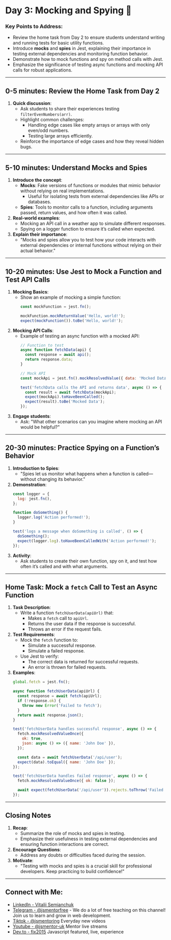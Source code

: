 # Day 3: Mocking and Spying 🧪

### Key Points to Address:
- Review the home task from Day 2 to ensure students understand writing and running tests for basic utility functions.  
- Introduce **mocks** and **spies** in Jest, explaining their importance in testing external dependencies and monitoring function behavior.  
- Demonstrate how to mock functions and spy on method calls with Jest.  
- Emphasize the significance of testing async functions and mocking API calls for robust applications.  

---

## 0-5 minutes: Review the Home Task from Day 2
1. **Quick discussion**:
   - Ask students to share their experiences testing `filterEvenNumbers(arr)`.  
   - Highlight common challenges:  
     - Handling edge cases like empty arrays or arrays with only even/odd numbers.  
     - Testing large arrays efficiently.  
   - Reinforce the importance of edge cases and how they reveal hidden bugs.  

---

## 5-10 minutes: Understand Mocks and Spies
1. **Introduce the concept**:
   - **Mocks**: Fake versions of functions or modules that mimic behavior without relying on real implementations.  
     - Useful for isolating tests from external dependencies like APIs or databases.  
   - **Spies**: Tools to monitor calls to a function, including arguments passed, return values, and how often it was called.  
2. **Real-world examples**:
   - Mocking an API call in a weather app to simulate different responses.  
   - Spying on a logger function to ensure it’s called when expected.  
3. **Explain their importance**:
   - "Mocks and spies allow you to test how your code interacts with external dependencies or internal functions without relying on their actual behavior."  

---

## 10-20 minutes: Use Jest to Mock a Function and Test API Calls
1. **Mocking Basics**:
   - Show an example of mocking a simple function:
     ```javascript
     const mockFunction = jest.fn();

     mockFunction.mockReturnValue('Hello, world!');
     expect(mockFunction()).toBe('Hello, world!');
     ```
2. **Mocking API Calls**:
   - Example of testing an async function with a mocked API:
     ```javascript
     // Function to test
     async function fetchData(api) {
       const response = await api();
       return response.data;
     }

     // Mock API
     const mockApi = jest.fn().mockResolvedValue({ data: 'Mocked Data' });

     test('fetchData calls the API and returns data', async () => {
       const result = await fetchData(mockApi);
       expect(mockApi).toHaveBeenCalled();
       expect(result).toBe('Mocked Data');
     });
     ```
3. **Engage students**:
   - Ask: "What other scenarios can you imagine where mocking an API would be helpful?"

---

## 20-30 minutes: Practice Spying on a Function’s Behavior
1. **Introduction to Spies**:
   - "Spies let us monitor what happens when a function is called—without changing its behavior."  
2. **Demonstration**:
   ```javascript
   const logger = {
     log: jest.fn(),
   };

   function doSomething() {
     logger.log('Action performed!');
   }

   test('logs a message when doSomething is called', () => {
     doSomething();
     expect(logger.log).toHaveBeenCalledWith('Action performed!');
   });
   ```
3. **Activity**:
   - Ask students to create their own function, spy on it, and test how often it’s called and with what arguments.  

---

## Home Task: Mock a `fetch` Call to Test an Async Function
1. **Task Description**:
   - Write a function `fetchUserData(apiUrl)` that:
     - Makes a `fetch` call to `apiUrl`.  
     - Returns the user data if the response is successful.  
     - Throws an error if the request fails.  
2. **Test Requirements**:
   - Mock the `fetch` function to:
     - Simulate a successful response.  
     - Simulate a failed response.  
   - Use Jest to verify:
     - The correct data is returned for successful requests.  
     - An error is thrown for failed requests.  
3. **Examples**:
   ```javascript
   global.fetch = jest.fn();

   async function fetchUserData(apiUrl) {
     const response = await fetch(apiUrl);
     if (!response.ok) {
       throw new Error('Failed to fetch');
     }
     return await response.json();
   }

   test('fetchUserData handles successful response', async () => {
     fetch.mockResolvedValueOnce({
       ok: true,
       json: async () => ({ name: 'John Doe' }),
     });

     const data = await fetchUserData('/api/user');
     expect(data).toEqual({ name: 'John Doe' });
   });

   test('fetchUserData handles failed response', async () => {
     fetch.mockResolvedValueOnce({ ok: false });

     await expect(fetchUserData('/api/user')).rejects.toThrow('Failed to fetch');
   });
   ```

---

## Closing Notes
1. **Recap**:
   - Summarize the role of mocks and spies in testing.  
   - Emphasize their usefulness in testing external dependencies and ensuring function interactions are correct.  
2. **Encourage Questions**:
   - Address any doubts or difficulties faced during the session.  
3. **Motivate**:
   - "Testing with mocks and spies is a crucial skill for professional developers. Keep practicing to build confidence!"  

---

## Connect with Me:
- [LinkedIn - Vitalii Semianchuk](https://www.linkedin.com/in/vitalii-semianchuk-9812a786/)  
- [Telegram - @jsmentorfree](https://t.me/jsmentorfree) - We do a lot of free teaching on this channel! Join us to learn and grow in web development.  
- [Tiktok - @jsmentoring](https://www.tiktok.com/@jsmentoring) Everyday new videos  
- [Youtube - @jsmentor-uk](https://www.youtube.com/@jsmentor-uk) Mentor live streams  
- [Dev.to - fix2015](https://dev.to/fix2015) Javascript featured, live, experience  
